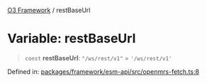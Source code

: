 [O3 Framework](../API.md) / restBaseUrl

# Variable: restBaseUrl

> `const` **restBaseUrl**: `"/ws/rest/v1"` = `'/ws/rest/v1'`

Defined in: [packages/framework/esm-api/src/openmrs-fetch.ts:8](https://github.com/openmrs/openmrs-esm-core/blob/18d2874f03a33a6ab8295af0e87ac97fdd150718/packages/framework/esm-api/src/openmrs-fetch.ts#L8)

